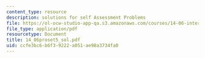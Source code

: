 ```yaml
---
content_type: resource
description: solutions for self Assessment Problems
file: https://ol-ocw-studio-app-qa.s3.amazonaws.com/courses/14-06-intermediate-macroeconomic-theory-spring-2004/ccfe3bc6b6f39222a051ae98a3734fa0_14_06proset5_sol.pdf
file_type: application/pdf
resourcetype: Document
title: 14_06proset5_sol.pdf
uid: ccfe3bc6-b6f3-9222-a051-ae98a3734fa0
---
```

